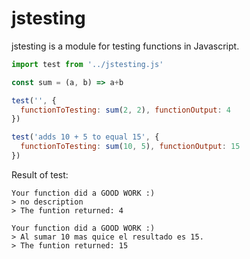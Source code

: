 # jstesting

jstesting is a module for testing functions in Javascript.

```javascript
import test from '../jstesting.js'

const sum = (a, b) => a+b
```

```javascript
test('', {
  functionToTesting: sum(2, 2), functionOutput: 4
})

test('adds 10 + 5 to equal 15', {
  functionToTesting: sum(10, 5), functionOutput: 15
})
```

Result of test:

```
Your function did a GOOD WORK :)
> no description
> The funtion returned: 4
  
Your function did a GOOD WORK :)
> Al sumar 10 mas quice el resultado es 15.
> The funtion returned: 15
```